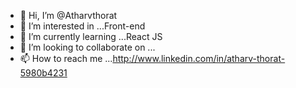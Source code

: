 - 👋 Hi, I’m @Atharvthorat
- 👀 I’m interested in ...Front-end
- 🌱 I’m currently learning ...React JS
- 💞️ I’m looking to collaborate on ...
- 📫 How to reach me ...http://www.linkedin.com/in/atharv-thorat-5980b4231

<!---
Atharvthorat/Atharvthorat is a ✨ special ✨ repository because its `README.md` (this file) appears on your GitHub profile.
You can click the Preview link to take a look at your changes.
--->
